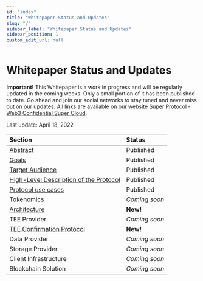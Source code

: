 ```yaml
---
id: "index"
title: "Whitepaper Status and Updates"
slug: "/"
sidebar_label: "Whitepaper Status and Updates"
sidebar_position: 1
custom_edit_url: null
---
```

# Whitepaper Status and Updates
**Important!** This Whitepaper is a work in progress and will be regularly updated in the coming weeks.  Only a small portion of it has been published to date. Go ahead and join our social networks to stay tuned and never miss out on our updates. All links are available on our website [Super Protocol - Web3 Confidential Super Cloud](https://superprotocol.com/).

Last update: April 18, 2022



|**Section**|**Status**|
| :- | :- |
|[Abstract](/abstract)|Published|
|[Goals](/goals)|Published|
|[Target Audience](/target-audience)|Published|
|[High-Level Description of the Protocol](/high-level-description)|Published|
|[Protocol use cases](/use-cases)|Published|
|Tokenomics|*Coming soon*|
|[Architecture](/architecture)|**New!**|
|TEE Provider|*Coming soon*|
|[TEE Confirmation Protocol](/tee-confirmation-protocol)|**New!**|
|Data Provider|*Coming soon*|
|Storage Provider|*Coming soon*|
|Client Infrastructure|*Coming soon*|
|Blockchain Solution|*Coming soon*|
